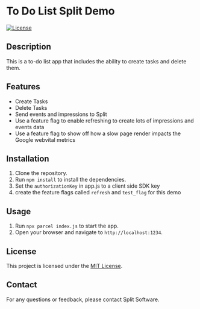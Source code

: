 # To Do List Split Demo

[![License](https://img.shields.io/badge/license-MIT-blue.svg)](LICENSE)

## Description

This is a to-do list app that includes the ability to create tasks and delete them. 

## Features

- Create Tasks
- Delete Tasks
- Send events and impressions to Split
- Use a feature flag to enable refreshing to create lots of impressions and events data
- Use a feature flag to show off how a slow page render impacts the Google webvital metrics

## Installation

1. Clone the repository.
2. Run `npm install` to install the dependencies.
3. Set the `authorizationKey` in app.js to a client side SDK key
4. create the feature flags called `refresh` and `test_flag` for this demo

## Usage

1. Run `npx parcel index.js` to start the app.
2. Open your browser and navigate to `http://localhost:1234`.



## License

This project is licensed under the [MIT License](LICENSE).

## Contact

For any questions or feedback, please contact Split Software.
